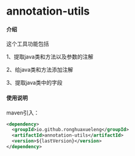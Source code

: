 # annotation-utils
#### 介绍

这个工具功能包括

1、提取java类和方法以及参数的注解

2、给java类和方法添加注解

3、提取java类中的字段

#### 使用说明

maven引入：

```xml
<dependency>
  <groupId>io.github.ronghuaxueleng</groupId>
  <artifactId>annotation-utils</artifactId>
  <version>${lastVersion}</version>
</dependency>
```

